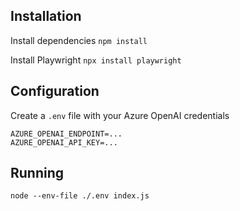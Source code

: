 
## Installation

Install dependencies
`npm install`


Install Playwright
`npx install playwright`

## Configuration

Create a `.env` file with your Azure OpenAI credentials
```
AZURE_OPENAI_ENDPOINT=...
AZURE_OPENAI_API_KEY=...
```

## Running
`node --env-file ./.env index.js`